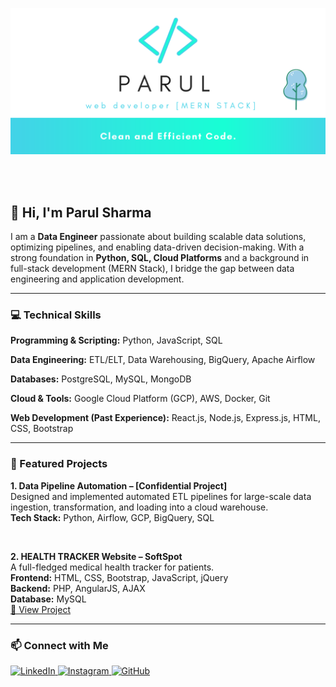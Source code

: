 <!--<a href="https://icons8.com/icon/84710/bootstrap"></a>-->

![Header](Header2.png)


<!--
**ParulSharma4501/ParulSharma4501** is a ✨ _special_ ✨ repository because its `README.md` (this file) appears on your GitHub profile.

Here are some ideas to get you started:

- 🔭 I’m currently working on ...
- 🌱 I’m currently learning ...
- 👯 I’m looking to collaborate on ...
- 🤔 I’m looking for help with ...
- 💬 Ask me about ...
- 📫 How to reach me: ...
- 😄 Pronouns: ...
- ⚡ Fun fact: ...
-->
<br><br>

<h2>👋 Hi, I'm <b>Parul Sharma</b></h2>
<p>
I am a <b>Data Engineer</b> passionate about building scalable data solutions, optimizing pipelines, and enabling data-driven decision-making.  
With a strong foundation in <b>Python, SQL, Cloud Platforms</b> and a background in full-stack development (MERN Stack), I bridge the gap between data engineering and application development.
</p>

<hr>

<h3>💻 Technical Skills</h3>

<p><b>Programming & Scripting:</b> Python, JavaScript, SQL</p>
<p><b>Data Engineering:</b> ETL/ELT, Data Warehousing, BigQuery, Apache Airflow</p>
<p><b>Databases:</b> PostgreSQL, MySQL, MongoDB</p>
<p><b>Cloud & Tools:</b> Google Cloud Platform (GCP), AWS, Docker, Git</p>
<p><b>Web Development (Past Experience):</b> React.js, Node.js, Express.js, HTML, CSS, Bootstrap</p>

<hr>

<h3>📂 Featured Projects</h3>

<b>1. Data Pipeline Automation – [Confidential Project]</b>  
Designed and implemented automated ETL pipelines for large-scale data ingestion, transformation, and loading into a cloud warehouse.  
<b>Tech Stack:</b> Python, Airflow, GCP, BigQuery, SQL  

<br>

<b>2. HEALTH TRACKER Website – SoftSpot</b>  
A full-fledged medical health tracker for patients.  
<b>Frontend:</b> HTML, CSS, Bootstrap, JavaScript, jQuery  
<b>Backend:</b> PHP, AngularJS, AJAX  
<b>Database:</b> MySQL  
<a href="https://softspot.000webhostapp.com/" target="_blank">🔗 View Project</a>  

<hr>

<h3>📫 Connect with Me</h3>
<a href="https://www.linkedin.com/in/parul-sharma-734853190/">
  <img src="https://img.icons8.com/cute-clipart/64/000000/linkedin.png" alt="LinkedIn"/>
</a>
<a href="https://www.instagram.com/its_parul_sharma_/">
  <img src="https://img.icons8.com/cute-clipart/64/000000/instagram-new.png" alt="Instagram"/>
</a>
<a href="https://github.com/ParulSharma4501">
  <img src="https://img.icons8.com/cute-clipart/64/000000/github.png" alt="GitHub"/>
</a>
